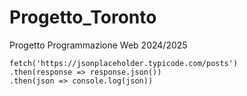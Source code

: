 # Progetto_Toronto
Progetto Programmazione Web 2024/2025

```
fetch('https://jsonplaceholder.typicode.com/posts')
.then(response => response.json())
.then(json => console.log(json))
```
